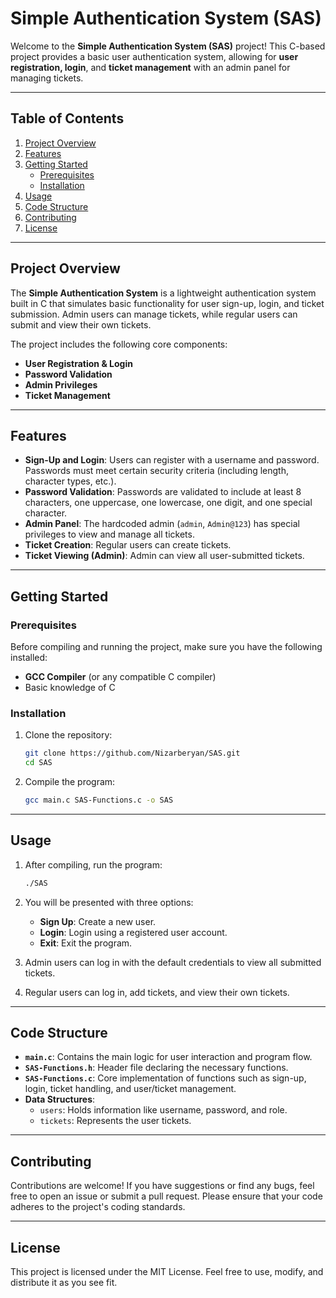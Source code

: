 # **Simple Authentication System (SAS)**

Welcome to the **Simple Authentication System (SAS)** project! This C-based project provides a basic user authentication system, allowing for **user registration, login**, and **ticket management** with an admin panel for managing tickets.

---

## **Table of Contents**

1. [Project Overview](#project-overview)
2. [Features](#features)
3. [Getting Started](#getting-started)
   - [Prerequisites](#prerequisites)
   - [Installation](#installation)
4. [Usage](#usage)
5. [Code Structure](#code-structure)
6. [Contributing](#contributing)
7. [License](#license)

---

## **Project Overview**

The **Simple Authentication System** is a lightweight authentication system built in C that simulates basic functionality for user sign-up, login, and ticket submission. Admin users can manage tickets, while regular users can submit and view their own tickets.

The project includes the following core components:

- **User Registration & Login**
- **Password Validation**
- **Admin Privileges**
- **Ticket Management**

---

## **Features**

- **Sign-Up and Login**: Users can register with a username and password. Passwords must meet certain security criteria (including length, character types, etc.).
- **Password Validation**: Passwords are validated to include at least 8 characters, one uppercase, one lowercase, one digit, and one special character.
- **Admin Panel**: The hardcoded admin (`admin`, `Admin@123`) has special privileges to view and manage all tickets.
- **Ticket Creation**: Regular users can create tickets.
- **Ticket Viewing (Admin)**: Admin can view all user-submitted tickets.

---

## **Getting Started**

### **Prerequisites**

Before compiling and running the project, make sure you have the following installed:

- **GCC Compiler** (or any compatible C compiler)
- Basic knowledge of C

### **Installation**

1. Clone the repository:

   ```bash
   git clone https://github.com/Nizarberyan/SAS.git
   cd SAS
   ```

2. Compile the program:
   ```bash
   gcc main.c SAS-Functions.c -o SAS
   ```

---

## **Usage**

1. After compiling, run the program:

   ```bash
   ./SAS
   ```

2. You will be presented with three options:

   - **Sign Up**: Create a new user.
   - **Login**: Login using a registered user account.
   - **Exit**: Exit the program.

3. Admin users can log in with the default credentials to view all submitted tickets.

4. Regular users can log in, add tickets, and view their own tickets.

---

## **Code Structure**

- **`main.c`**: Contains the main logic for user interaction and program flow.
- **`SAS-Functions.h`**: Header file declaring the necessary functions.
- **`SAS-Functions.c`**: Core implementation of functions such as sign-up, login, ticket handling, and user/ticket management.
- **Data Structures**:
  - `users`: Holds information like username, password, and role.
  - `tickets`: Represents the user tickets.

---

## **Contributing**

Contributions are welcome! If you have suggestions or find any bugs, feel free to open an issue or submit a pull request. Please ensure that your code adheres to the project's coding standards.

---

## **License**

This project is licensed under the MIT License. Feel free to use, modify, and distribute it as you see fit.
